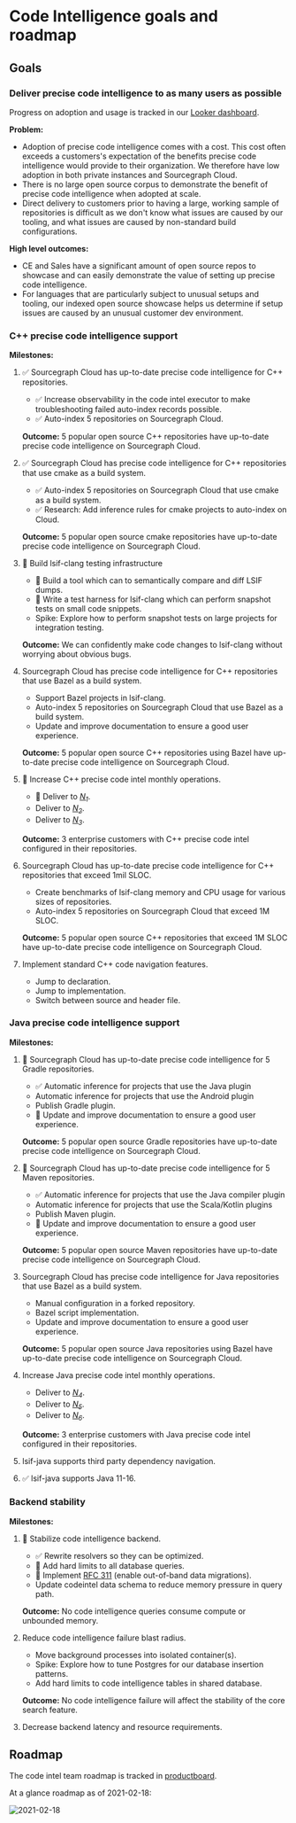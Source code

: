 # Code Intelligence goals and roadmap

## Goals

### Deliver precise code intelligence to as many users as possible

Progress on adoption and usage is tracked in our [Looker dashboard](https://sourcegraph.looker.com/dashboards-next/159).

**Problem:**

- Adoption of precise code intelligence comes with a cost. This cost often exceeds a customers's expectation of the benefits precise code intelligence would provide to their organization. We therefore have low adoption in both private instances and Sourcegraph Cloud.
- There is no large open source corpus to demonstrate the benefit of precise code intelligence when adopted at scale.
- Direct delivery to customers prior to having a large, working sample of repositories is difficult as we don't know what issues are caused by our tooling, and what issues are caused by non-standard build configurations.

**High level outcomes:**

- CE and Sales have a significant amount of open source repos to showcase and can easily demonstrate the value of setting up precise code intelligence.
- For languages that are particularly subject to unusual setups and tooling, our indexed open source showcase helps us determine if setup issues are caused by an unusual customer dev environment.

### C++ precise code intelligence support

**Milestones:**

1. ✅ Sourcegraph Cloud has up-to-date precise code intelligence for C++ repositories.
    - ✅ Increase observability in the code intel executor to make troubleshooting failed auto-index records possible.
    - ✅ Auto-index 5 repositories on Sourcegraph Cloud.
    
    **Outcome:** 5 popular open source C++ repositories have up-to-date precise code intelligence on Sourcegraph Cloud.

1. ✅ Sourcegraph Cloud has precise code intelligence for C++ repositories that use cmake as a build system. 
    - ✅ Auto-index 5 repositories on Sourcegraph Cloud that use cmake as a build system.
    - ✅ Research: Add inference rules for cmake projects to auto-index on Cloud.
   
     **Outcome:** 5 popular open source cmake repositories have up-to-date precise code intelligence on Sourcegraph Cloud.

1. 🔄 Build lsif-clang testing infrastructure
    - 🔄 Build a tool which can to semantically compare and diff LSIF dumps.
    - 🔄 Write a test harness for lsif-clang which can perform snapshot tests on small code snippets.
    - Spike: Explore how to perform snapshot tests on large projects for integration testing.
    
    **Outcome:** We can confidently make code changes to lsif-clang without worrying about obvious bugs.

1. Sourcegraph Cloud has precise code intelligence for C++ repositories that use Bazel as a build system.
    - Support Bazel projects in lsif-clang.
    - Auto-index 5 repositories on Sourcegraph Cloud that use Bazel as a build system.
    - Update and improve documentation to ensure a good user experience.
    
    **Outcome:** 5 popular open source C++ repositories using Bazel have up-to-date precise code intelligence on Sourcegraph Cloud.
    
1. 🔄 Increase C++ precise code intel monthly operations.
    - 🔄 Deliver to [*N<sub>1</sub>*][N1].
    - Deliver to [*N<sub>2</sub>*][N2].
    - Deliver to [*N<sub>3</sub>*][N3].
    
    **Outcome:** 3 enterprise customers with C++ precise code intel configured in their repositories.

1. Sourcegraph Cloud has up-to-date precise code intelligence for C++ repositories that exceed 1mil SLOC.
    - Create benchmarks of lsif-clang memory and CPU usage for various sizes of repositories. 
    - Auto-index 5 repositories on Sourcegraph Cloud that exceed 1M SLOC.
    
    **Outcome:** 5 popular open source C++ repositories that exceed 1M SLOC have up-to-date precise code intelligence on Sourcegraph Cloud.

1. Implement standard C++ code navigation features.
    - Jump to declaration.
    - Jump to implementation.
    - Switch between source and header file.

### Java precise code intelligence support

**Milestones:**

1. 🔄 Sourcegraph Cloud has up-to-date precise code intelligence for 5 Gradle repositories.
    - ✅ Automatic inference for projects that use the Java plugin
    - Automatic inference for projects that use the Android plugin
    - Publish Gradle plugin.
    - 🔄 Update and improve documentation to ensure a good user experience.
    
    **Outcome:** 5 popular open source Gradle repositories have up-to-date precise code intelligence on Sourcegraph Cloud.

1. 🔄 Sourcegraph Cloud has up-to-date precise code intelligence for 5 Maven repositories.
    - ✅ Automatic inference for projects that use the Java compiler plugin
    - Automatic inference for projects that use the Scala/Kotlin plugins
    - Publish Maven plugin.
    - 🔄 Update and improve documentation to ensure a good user experience.
    
    **Outcome:** 5 popular open source Maven repositories have up-to-date precise code intelligence on Sourcegraph Cloud.
 
1. Sourcegraph Cloud has precise code intelligence for Java repositories that use Bazel as a build system.
    - Manual configuration in a forked repository.
    - Bazel script implementation.
    - Update and improve documentation to ensure a good user experience.
    
    **Outcome:**  5 popular open source Java repositories using Bazel have up-to-date precise code intelligence on Sourcegraph Cloud.

1. Increase Java precise code intel monthly operations.
    - Deliver to [*N<sub>4</sub>*][N4].
    - Deliver to [*N<sub>5</sub>*][N5].
    - Deliver to [*N<sub>6</sub>*][N6].
    
    **Outcome:** 3 enterprise customers with Java precise code intel configured in their repositories.
    
1. lsif-java supports third party dependency navigation.

1. ✅ lsif-java supports Java 11-16.

### Backend stability

**Milestones:**

1. 🔄 Stabilize code intelligence backend.
    - ✅ Rewrite resolvers so they can be optimized.
    - 🔄 Add hard limits to all database queries.
    - 🔄 Implement [RFC 311](https://docs.google.com/document/d/1q59lyj-tLEmEQBe3k9bTQj85NR4abfk2SLNS6UkmcdM/edit) (enable out-of-band data migrations).
    - Update codeintel data schema to reduce memory pressure in query path.
    
    **Outcome:** No code intelligence queries consume compute or unbounded memory.
    
 1. Reduce code intelligence failure blast radius.
    - Move background processes into isolated container(s).
    - Spike: Explore how to tune Postgres for our database insertion patterns.
    - Add hard limits to code intelligence tables in shared database.
    
    **Outcome:** No code intelligence failure will affect the stability of the core search feature.
    
1. Decrease backend latency and resource requirements.
  
    
## Roadmap

The code intel team roadmap is tracked in [productboard](https://sourcegraph.productboard.com/roadmap/2288108-code-intel).

At a glance roadmap as of 2021-02-18:

![2021-02-18](https://sourcegraphstatic.com/handbook/product-roadmaps/2021-02-18-code-intel-roadmap.png)

[N1]: https://docs.google.com/document/d/1T4KPRiRFVoAG2-yhokdxlKjozVflUOSH1k9X68PmrVs/edit#bookmark=id.lgv97p81ib7i
[N2]: https://docs.google.com/document/d/1T4KPRiRFVoAG2-yhokdxlKjozVflUOSH1k9X68PmrVs/edit#bookmark=id.7vmkcs91o3z1
[N3]: https://docs.google.com/document/d/1T4KPRiRFVoAG2-yhokdxlKjozVflUOSH1k9X68PmrVs/edit#bookmark=id.77q74hyj1vt7
[N4]: https://docs.google.com/document/d/1T4KPRiRFVoAG2-yhokdxlKjozVflUOSH1k9X68PmrVs/edit#bookmark=id.dody7tmh0cys
[N5]: https://docs.google.com/document/d/1T4KPRiRFVoAG2-yhokdxlKjozVflUOSH1k9X68PmrVs/edit#bookmark=id.yaz1er2nj6qx
[N6]: https://docs.google.com/document/d/1T4KPRiRFVoAG2-yhokdxlKjozVflUOSH1k9X68PmrVs/edit#bookmark=id.vu3qkq4e0r70
